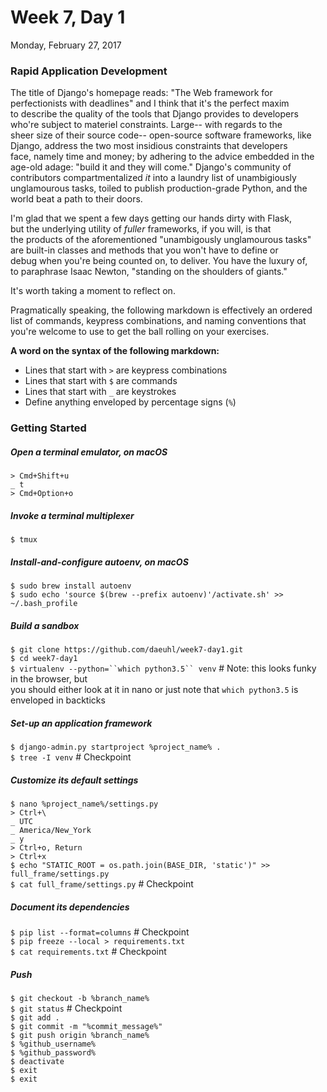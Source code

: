 # Week 7, Day 1
Monday, February 27, 2017  

### Rapid Application Development  

The title of Django's homepage reads: "The Web framework for  
perfectionists with deadlines" and I think that it's the perfect maxim  
to describe the quality of the tools that Django provides to developers  
who're subject to materiel constraints. Large-- with regards to the  
sheer size of their source code-- open-source software frameworks, like  
Django, address the two most insidious constraints that developers  
face, namely time and money; by adhering to the advice embedded in the  
age-old adage: "build it and they will come." Django's community of  
contributors compartmentalized *it* into a laundry list of unambigiously  
unglamourous tasks, toiled to publish production-grade Python, and the  
world beat a path to their doors.  

I'm glad that we spent a few days getting our hands dirty with Flask,  
but the underlying utility of *fuller* frameworks, if you will, is that  
the products of the aforementioned "unambigously unglamourous tasks"  
are built-in classes and methods that you won't have to define or  
debug when you're being counted on, to deliver. You have the luxury of,  
to paraphrase Isaac Newton, "standing on the shoulders of giants."  

It's worth taking a moment to reflect on.  

Pragmatically speaking, the following markdown is effectively an ordered  
list of commands, keypress combinations, and naming conventions that  
you're welcome to use to get the ball rolling on your exercises.  

**A word on the syntax of the following markdown:**  

- Lines that start with `>` are keypress combinations  
- Lines that start with `$` are commands  
- Lines that start with `_` are keystrokes  
- Define anything enveloped by percentage signs (`%`)  

### Getting Started  

##### Open a terminal emulator, on *macOS*  

`> Cmd+Shift+u`  
`_ t`  
`> Cmd+Option+o`  

##### Invoke a terminal multiplexer  

`$ tmux`  

##### Install-and-configure autoenv, on *macOS*  

`$ sudo brew install autoenv`  
`$ sudo echo 'source $(brew --prefix autoenv)'/activate.sh' >> ~/.bash_profile`  

##### Build a sandbox 

`$ git clone https://github.com/daeuhl/week7-day1.git`  
`$ cd week7-day1`  
`$ virtualenv --python=``which python3.5`` venv` # Note: this looks funky in the browser, but  
                                                         you should either look at it in nano
                                                         or just note that `which python3.5`
                                                         is enveloped in backticks
##### Set-up an application framework  

`$ django-admin.py startproject %project_name% .`  
`$ tree -I venv` # Checkpoint  

##### Customize its default settings  

`$ nano %project_name%/settings.py`  
`> Ctrl+\`  
`_ UTC`  
`_ America/New_York`  
`_ y`  
`> Ctrl+o, Return`  
`> Ctrl+x`  
`$ echo "STATIC_ROOT = os.path.join(BASE_DIR, 'static')" >> full_frame/settings.py`  
`$ cat full_frame/settings.py` # Checkpoint  

##### Document its dependencies  

`$ pip list --format=columns` # Checkpoint  
`$ pip freeze --local > requirements.txt`  
`$ cat requirements.txt` # Checkpoint  

##### Push  

`$ git checkout -b %branch_name%`  
`$ git status` # Checkpoint  
`$ git add .`  
`$ git commit -m "%commit_message%"`  
`$ git push origin %branch_name%`  
`$ %github_username%`  
`$ %github_password%`  
`$ deactivate`  
`$ exit`  
`$ exit`  
